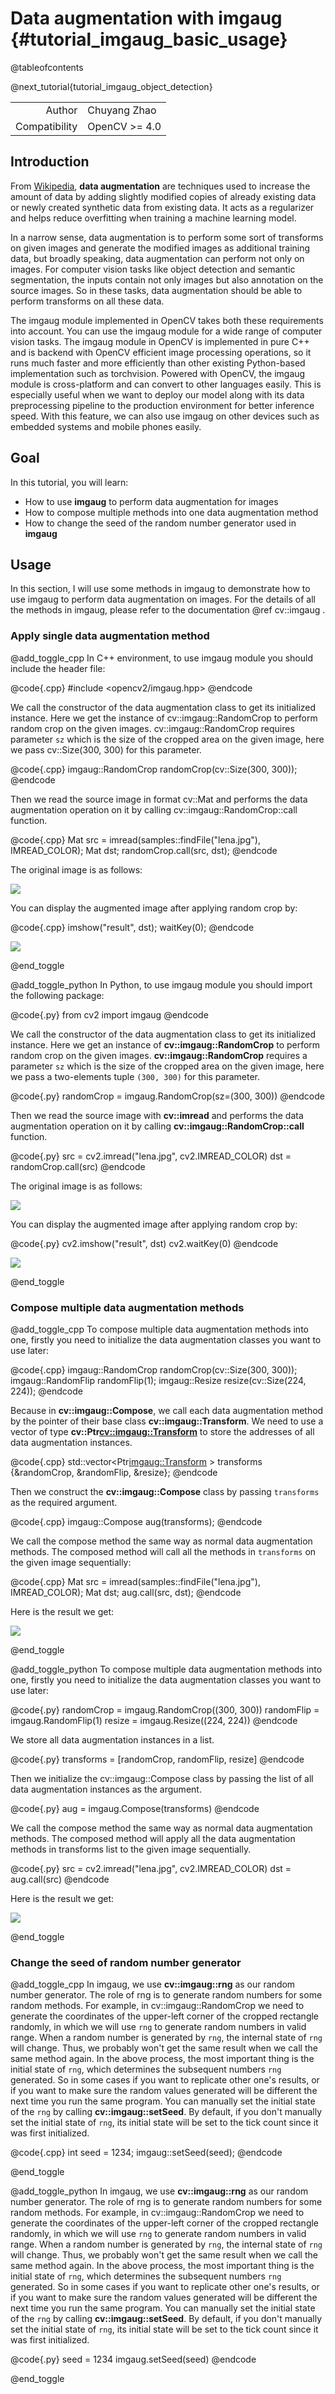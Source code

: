 Data augmentation with imgaug {#tutorial_imgaug_basic_usage}
============================================================

@tableofcontents

@next_tutorial{tutorial_imgaug_object_detection}

|    |    |
| -: | :- |
| Author | Chuyang Zhao |
| Compatibility | OpenCV >= 4.0 |


Introduction
------
From [Wikipedia](https://en.wikipedia.org/wiki/Data_augmentation), **data augmentation** are techniques used to increase the amount of data
by adding slightly modified copies of already existing data or newly created synthetic data from existing data.
It acts as a regularizer and helps reduce overfitting when training a machine learning model.

In a narrow sense, data augmentation is to perform some sort of transforms on given images and generate the modified
images as additional training data, but broadly speaking, data augmentation can perform not only on images.
For computer vision tasks like object detection and semantic segmentation, the inputs contain not only images
but also annotation on the source images. So in these tasks, data augmentation should be able to perform transforms on
all these data.

The imgaug module implemented in OpenCV takes both these requirements into account. You can use the imgaug module
for a wide range of computer vision tasks.
The imgaug module in OpenCV is implemented in pure C++ and is backend with OpenCV efficient image processing operations,
so it runs much faster and more efficiently than other existing Python-based implementation such as torchvision. Powered with OpenCV, the imgaug module
is cross-platform and can convert to other languages easily. This is especially useful when we want to
deploy our model along with its data preprocessing pipeline to the production environment for better inference speed.
With this feature, we can also use imgaug on other devices such as embedded systems and mobile phones easily.

Goal
----
In this tutorial, you will learn:
- How to use **imgaug** to perform data augmentation for images
- How to compose multiple methods into one data augmentation method
- How to change the seed of the random number generator used in **imgaug**


Usage
-----
In this section, I will use some methods in imgaug to demonstrate how to use imgaug to perform data augmentation on images.
For the details of all the methods in imgaug, please refer to the documentation @ref cv::imgaug .

### Apply single data augmentation method
@add_toggle_cpp
In C++ environment, to use imgaug module you should include the header file:

@code{.cpp}
#include <opencv2/imgaug.hpp>
@endcode

We call the constructor of the data augmentation class to get its initialized instance.
Here we get the instance of cv::imgaug::RandomCrop to perform random crop on the given images. cv::imgaug::RandomCrop requires parameter `sz`
which is the size of the cropped area on the given image, here we pass cv::Size(300, 300) for this parameter.

@code{.cpp}
imgaug::RandomCrop randomCrop(cv::Size(300, 300));
@endcode

Then we read the source image in format cv::Mat and performs the data augmentation operation on it by calling cv::imgaug::RandomCrop::call function.

@code{.cpp}
Mat src = imread(samples::findFile("lena.jpg"), IMREAD_COLOR);
Mat dst;
randomCrop.call(src, dst);
@endcode

The original image is as follows:

![](images/lena.jpg)

You can display the augmented image after applying random crop by:

@code{.cpp}
imshow("result", dst);
waitKey(0);
@endcode

![](images/random_crop_out.jpg)

@end_toggle

@add_toggle_python
In Python, to use imgaug module you should import the following package:

@code{.py}
from cv2 import imgaug
@endcode

We call the constructor of the data augmentation class to get its initialized instance.
Here we get an instance of **cv::imgaug::RandomCrop** to perform random crop on the given images. **cv::imgaug::RandomCrop** requires a parameter `sz`
which is the size of the cropped area on the given image, here we pass a two-elements tuple `(300, 300)` for this parameter.

@code{.py}
randomCrop = imgaug.RandomCrop(sz=(300, 300))
@endcode

Then we read the source image with **cv::imread** and performs the data augmentation operation on it by calling **cv::imgaug::RandomCrop::call** function.

@code{.py}
src = cv2.imread("lena.jpg", cv2.IMREAD_COLOR)
dst = randomCrop.call(src)
@endcode

The original image is as follows:

![](images/lena.jpg)

You can display the augmented image after applying random crop by:

@code{.py}
cv2.imshow("result", dst)
cv2.waitKey(0)
@endcode

![](images/random_crop_out.jpg)

@end_toggle

### Compose multiple data augmentation methods
@add_toggle_cpp
To compose multiple data augmentation methods into one, firstly you need to
initialize the data augmentation classes you want to use later:

@code{.cpp}
imgaug::RandomCrop randomCrop(cv::Size(300, 300));
imgaug::RandomFlip randomFlip(1);
imgaug::Resize resize(cv::Size(224, 224));
@endcode

Because in **cv::imgaug::Compose**, we call each data augmentation method by the pointer of their
base class **cv::imgaug::Transform**. We need to use a vector of type **cv::Ptr<cv::imgaug::Transform>** to
store the addresses of all data augmentation instances.

@code{.cpp}
std::vector<Ptr<imgaug::Transform> > transforms {&randomCrop, &randomFlip, &resize};
@endcode

Then we construct the **cv::imgaug::Compose** class by passing `transforms` as the required argument.

@code{.cpp}
imgaug::Compose aug(transforms);
@endcode

We call the compose method the same way as normal data augmentation methods. The composed
method will call all the methods in `transforms` on the given image sequentially:

@code{.cpp}
Mat src = imread(samples::findFile("lena.jpg"), IMREAD_COLOR);
Mat dst;
aug.call(src, dst);
@endcode

Here is the result we get:

![](images/compose_out.jpg)

@end_toggle

@add_toggle_python
To compose multiple data augmentation methods into one, firstly you need to
initialize the data augmentation classes you want to use later:

@code{.py}
randomCrop = imgaug.RandomCrop((300, 300))
randomFlip = imgaug.RandomFlip(1)
resize = imgaug.Resize((224, 224))
@endcode

We store all data augmentation instances in a list.

@code{.py}
transforms = [randomCrop, randomFlip, resize]
@endcode

Then we initialize the cv::imgaug::Compose class by passing the list of all data augmentation instances as the argument.

@code{.py}
aug = imgaug.Compose(transforms)
@endcode

We call the compose method the same way as normal data augmentation methods.
The composed method will apply all the data augmentation methods in transforms list to the given image sequentially.

@code{.py}
src = cv2.imread("lena.jpg", cv2.IMREAD_COLOR)
dst = aug.call(src)
@endcode

Here is the result we get:

![](images/compose_out.jpg)

@end_toggle

### Change the seed of random number generator
@add_toggle_cpp
In imgaug, we use **cv::imgaug::rng** as our random number generator. The role of rng is to generate
random numbers for some random methods. For example, in cv::imgaug::RandomCrop we need to generate the coordinates
of the upper-left corner of the cropped rectangle randomly, in which we will use `rng` to generate random
numbers in valid range. When a random number is generated by `rng`, the internal state of `rng` will change.
Thus, we probably won't get the same result when we call the same method again. In the above process, the most
important thing is the initial state of `rng`, which determines the subsequent numbers `rng` generated. So in some
cases if you want to replicate other one's results, or if you want to make sure the random values generated will be
different the next time you run the same program. You can manually set the initial state of the `rng` by calling
**cv::imgaug::setSeed**. By default, if you don't manually set the initial state of `rng`, its initial state will be
set to the tick count since it was first initialized.

@code{.cpp}
int seed = 1234;
imgaug::setSeed(seed);
@endcode

@end_toggle

@add_toggle_python
In imgaug, we use **cv::imgaug::rng** as our random number generator. The role of rng is to generate
random numbers for some random methods. For example, in cv::imgaug::RandomCrop we need to generate the coordinates
of the upper-left corner of the cropped rectangle randomly, in which we will use `rng` to generate random
numbers in valid range. When a random number is generated by `rng`, the internal state of `rng` will change.
Thus, we probably won't get the same result when we call the same method again. In the above process, the most
important thing is the initial state of `rng`, which determines the subsequent numbers `rng` generated. So in some
cases if you want to replicate other one's results, or if you want to make sure the random values generated will be
different the next time you run the same program. You can manually set the initial state of the `rng` by calling
**cv::imgaug::setSeed**. By default, if you don't manually set the initial state of `rng`, its initial state will be
set to the tick count since it was first initialized.

@code{.py}
seed = 1234
imgaug.setSeed(seed)
@endcode

@end_toggle
